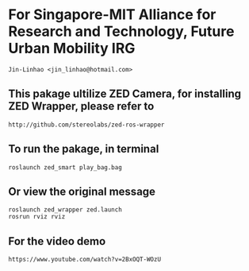 # For Singapore-MIT Alliance for Research and Technology, Future Urban Mobility IRG
    Jin-Linhao <jin_linhao@hotmail.com>

## This pakage ultilize ZED Camera, for installing ZED Wrapper, please refer to 
    http://github.com/stereolabs/zed-ros-wrapper

## To run the pakage, in terminal
    roslaunch zed_smart play_bag.bag

## Or view the original message
    roslaunch zed_wrapper zed.launch
    rosrun rviz rviz

## For the video demo
    https://www.youtube.com/watch?v=2BxOQT-WOzU
